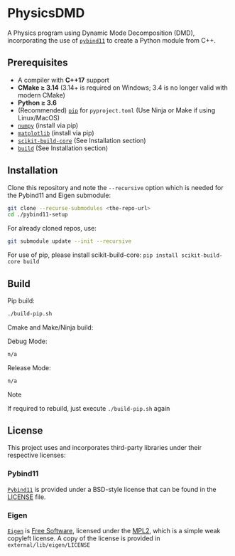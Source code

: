 # PhysicsDMD

A Physics program using Dynamic Mode Decomposition (DMD), incorporating the use of [`pybind11`](https://github.com/pybind/pybind11)
to create a Python module from C++.

## Prerequisites

- A compiler with **C++17** support
- **CMake ≥ 3.14** (3.14+ is required on Windows; 3.4 is no longer valid with modern CMake)
- **Python ≥ 3.6**
- (Recommended) [`pip`](https://pip.pypa.io/) for `pyproject.toml` (Use Ninja or Make if using Linux/MacOS)
- [`numpy`](https://pypi.org/project/numpy/) (install via pip)
- [`matplotlib`](https://pypi.org/project/matplotlib/) (install via pip)
- [`scikit-build-core`](https://pypi.org/project/scikit-build-core/) (See Installation section)
- [`build`](https://pypi.org/project/build/) (See Installation section)

## Installation

Clone this repository and note the `--recursive` option which is
needed for the Pybind11 and Eigen submodule:

```bash
git clone --recurse-submodules <the-repo-url>
cd ./pybind11-setup
```

For already cloned repos, use:

```bash
git submodule update --init --recursive
```

For use of pip, please install scikit-build-core: ```pip install scikit-build-core build```

## Build

Pip build:

```bash
./build-pip.sh
```

Cmake and Make/Ninja build:

Debug Mode:

```bash
n/a
```

Release Mode:

```bash
n/a
```

> [!NOTE]
> If required to rebuild, just execute ```./build-pip.sh``` again

## License

This project uses and incorporates third-party libraries under their respective licenses:

### Pybind11
[`Pybind11`](https://github.com/pybind/pybind11) is provided under a BSD-style license that can be found in the [LICENSE](https://github.com/pybind/pybind11/blob/master/LICENSE)
file.

### Eigen
[`Eigen`](http://eigen.tuxfamily.org) is [Free Software](https://www.gnu.org/philosophy/free-sw.html), licensed under the [MPL2](https://www.mozilla.org/en-US/MPL/2.0/), which is a simple weak copyleft license. A copy of the license is provided in ```external/lib/eigen/LICENSE```
